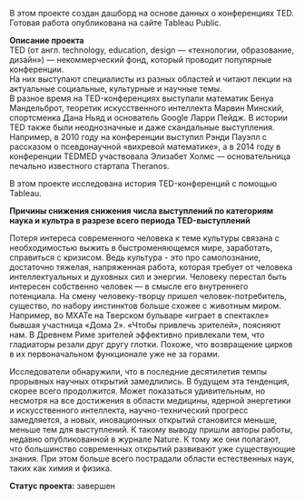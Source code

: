 В этом проекте создан дашборд на основе данных о конференциях TED. Готовая работа опубликована на сайте Tableau Public.

**Описание проекта**
<br>TED (от англ. technology, education, design — «технологии, образование, дизайн») — некоммерческий фонд, который проводит популярные конференции.
<br>На них выступают специалисты из разных областей и читают лекции на актуальные социальные, культурные и научные темы. 
<br>В разное время на TED-конференциях выступали математик Бенуа Мандельброт, теоретик искусственного интеллекта Марвин Минский, спортсменка Дана Ньяд и основатель Google Ларри Пейдж. В истории TED также были неоднозначные и даже скандальные выступления. Например, в 2010 году на конференции выступил Рэнди Пауэлл с рассказом о псевдонаучной «вихревой математике», а в 2014 году в конференции TEDMED участвовала Элизабет Холмс — основательница печально известного стартапа Theranos.

В этом проекте исследована история TED-конференций с помощью Tableau.

**Причины снижения снижения числа выступлений по категориям наука и культра в разрезе всего периода TED-выступлений**

Потеря интереса современного человека к теме культуры связана с необходимостью выжить в быстроменяющемся мире, заработать, справиться с кризисом. Ведь культура - это про самопознание, достаточно тяжелая, напряженная работа, которая требует от человека интеллектуальных и духовных сил и энергии. Человеку перестал быть интересен собственно человек — в смысле его внутреннего потенциала. На смену человеку-творцу пришел человек-потребитель, существо, по набору инстинктов больше схожее с животным миром. Например, во МХАТе на Тверском бульваре «играет в спектакле» бывшая участница «Дома 2». «Чтобы привлечь зрителей», поясняют нам. В Древнем Риме зрителей эффективно привлекали тем, что гладиаторы резали друг другу глотки. Похоже, что возвращение цирков в их первоначальном функционале уже не за горами.

Исследователи обнаружили, что в последние десятилетия темпы прорывных научных открытий замедлились. В будущем эта тенденция, скорее всего продолжится. Может показаться удивительным, но несмотря на все достижения в области медицины, ядерной энергетики и искусственного интеллекта, научно-технический прогресс замедляется, а новых, иновационных открытий становится меньше, меньше тем для выступлений. К такому выводу пришли авторы работы, недавно опубликованной в журнале Nature. К тому же они полагают, что большинство современных открытий развивают уже существующие знания. При этом больше всего пострадали области естественных наук, таких как химия и физика.

**Статус проекта:** завершен
